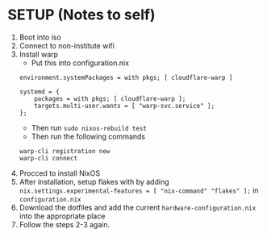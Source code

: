 # SETUP (Notes to self)

1. Boot into iso
2. Connect to non-institute wifi
3. Install warp
    - Put this into configuration.nix
    ```
    environment.systemPackages = with pkgs; [ cloudflare-warp ]

    systemd = {
        packages = with pkgs; [ cloudflare-warp ];
        targets.multi-user.wants = [ "warp-svc.service" ];
    };
    ```
    - Then run `sudo nixos-rebuild test`
    - Then run the following commands
    ```
    warp-cli registration new
    warp-cli connect
    ```
4. Procced to install NixOS
5. After installation, setup flakes with by adding `nix.settings.experimental-features = [ "nix-command" "flakes" ];` in `configuration.nix`
6. Download the dotfiles and add the current `hardware-configuration.nix` into the appropriate place
7. Follow the steps 2-3 again.